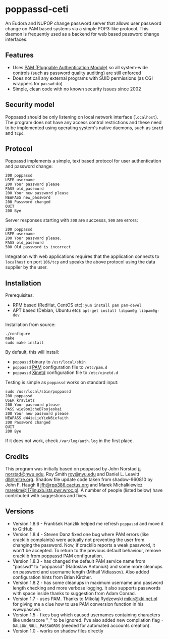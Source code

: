 poppassd-ceti
=============

An Eudora and NUPOP change password server that allows user password change on PAM based systems via a simple POP3-like protocol. This daemon is frequently used as a backend for web based password change interfaces.

Features
--------
* Uses [PAM (Pluggable Authentication Module)](https://en.wikipedia.org/wiki/Pluggable_authentication_module) so all system-wide controls (such as password quality auditing) are still enforced
* Does not call any external programs with SUID permissions (as CGI wrappers for `passwd`  do)
* Simple, clean code with no known security issues since 2002

Security model
--------------
Poppassd should be only listening on local network interface (`localhost`). The program does not have any access control restrictions and these need to be implemented using operating system's native daemons, such as `inetd` and `tcpd`.

Protocol
--------
Poppassd implements a simple, text based protocol for user authentication and password change:

    200 poppassd
    USER username
    200 Your password please
    PASS old_password
    200 Your new password please
    NEWPASS new_password
    200 Password changed
    QUIT
    200 Bye

Server responses starting with `200` are successs, `500` are errors:

    200 poppassd
    USER username
    200 Your password please.
    PASS old_password
    500 Old password is incorrect

Integration with web applications requires that the application  connects to `localhost` on port `106/tcp` and speaks the above protocol using the data supplier by the user.

Installation
------------
Prerequisites:

* RPM based  (RedHat, CentOS etc):  `yum install pam pam-devel`
* APT based  (Debian, Ubuntu etc): `apt-get install libpam0g libpam0g-dev`

Installation from source:

    ./configure
    make
    sudo make install

By default, this will install:

* `poppassd` binary to `/usr/local/sbin`
* `poppassd` [PAM](https://en.wikipedia.org/wiki/Pluggable_authentication_module) configuration file to `/etc/pam.d`
* `poppassd` [Xinetd](http://www.xinetd.org/) configuration file to `/etc/xinetd.d`

Testing is simple as `poppassd` works on standard input:

    sudo /usr/local/sbin/poppassd
    200 poppassd
    USER kravietz
    200 Your password please
    PASS wie9on2cheB7oojeokai
    200 Your new password please
    NEWPASS eW4ieLieYieN6iefaith
    200 Password changed
    QUIT
    200 Bye 
    
If it does not work, check `/var/log/auth.log` in the first place.
 
Credits
-------
This program was initially based on poppassd by John Norstad <j-norstad@nwu.edu>, Roy Smith <roy@nyu.edu> and Daniel L. Leavitt <dll@mitre.org>. Shadow file update code taken from shadow-960810 by John F. Haugh II <jfh@rpp386.cactus.org> and Marek Michalkiewicz <marekm@i17linuxb.ists.pwr.wroc.pl>. A number of people (listed below) have contributed with suggestions and fixes.

Versions
--------
* Version 1.8.6 - František Hanzlík helped me refresh `poppassd` and move it to GitHub
* Version 1.8.4 - Steven Danz fixed one bug where PAM errors (like cracklib complaints) were actually not preventing the user from changing the password.  Now, if cracklib reports a weak password, it won't be accepted.  To return to the previous default behaviour, remove cracklib from poppassd PAM configuration.
* Version 1.8.3 - has changed the default PAM service name from "passwd" to "poppassd" (Radoslaw Antoniuk) and some more cleanups on password and username length (Mihail Vidiassov). Also added configuration hints from Brian Kircher.
* Version 1.8.2 - has some cleanups in maximum username and password length checking and more verbose logging. It also supports passwords  with space inside thanks to suggestion from Adam Conrad.
* Version 1.7 - uses PAM. Thanks to Mikolaj Rydzewski <mikir@kki.net.pl> for giving me a clue how to use PAM conversion function in his wwwpasswd.
* Version 1.5 - fixes bug which caused usernames containing characters like underscore "_" to be ignored. I've also added new compilation flag `-DALLOW_NULL_PASSWORDS` (needed for automated accounts creation).
* Version 1.0 - works on shadow files directly
